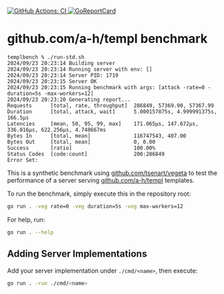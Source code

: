 <a href="https://github.com/romshark/templbench/actions?query=workflow%3ACI">
    <img src="https://github.com/romshark/templbench/workflows/CI/badge.svg" alt="GitHub Actions: CI">
</a>
<a href="https://goreportcard.com/report/github.com/romshark/templbench">
    <img src="https://goreportcard.com/badge/github.com/romshark/templbench" alt="GoReportCard">
</a>

# github.com/a-h/templ benchmark

```
templbench % ./run-std.sh
2024/09/23 20:23:14 Building server
2024/09/23 20:23:14 Running server with env: []
2024/09/23 20:23:14 Server PID: 1719
2024/09/23 20:23:15 Server OK
2024/09/23 20:23:15 Running benchmark with args: [attack -rate=0 -duration=5s -max-workers=12]
2024/09/23 20:23:20 Generating report...
Requests      [total, rate, throughput]  286849, 57369.90, 57367.99
Duration      [total, attack, wait]      5.000157875s, 4.999991375s, 166.5µs
Latencies     [mean, 50, 95, 99, max]    171.065µs, 147.672µs, 336.016µs, 622.256µs, 4.748667ms
Bytes In      [total, mean]              116747543, 407.00
Bytes Out     [total, mean]              0, 0.00
Success       [ratio]                    100.00%
Status Codes  [code:count]               200:286849
Error Set:
```

This is a synthetic benchmark using
[github.com/tsenart/vegeta](https://github.com/tsenart/vegeta)
to test the performance of a server serving
[github.com/a-h/templ](https://github.com/a-h/templ) templates.

To run the benchmark, simply execute this in the repository root:

```sh
go run . -veg rate=0 -veg duration=5s -veg max-workers=12
```

For help, run:

```sh
go run . --help
```

## Adding Server Implementations

Add your server implementation under `./cmd/<name>`, then execute:

```sh
go run . -run ./cmd/<name>
```
